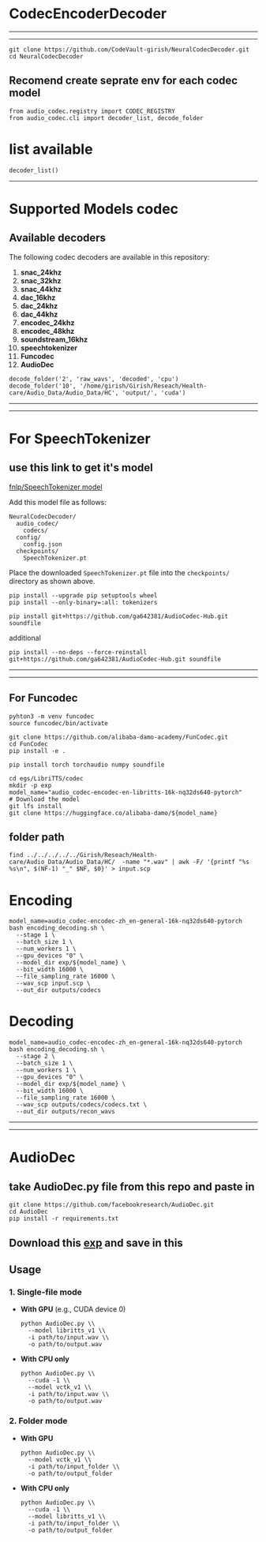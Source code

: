 # CodecEncoderDecoder

***
***
```
git clone https://github.com/CodeVault-girish/NeuralCodecDecoder.git
cd NeuralCodecDecoder
```
## Recomend create seprate env for each codec model
```
from audio_codec.registry import CODEC_REGISTRY
from audio_codec.cli import decoder_list, decode_folder
```

# list available

```
decoder_list()
```

---
# Supported Models codec
## Available decoders

The following codec decoders are available in this repository:

1. **snac_24khz**  
2. **snac_32khz**  
3. **snac_44khz**  
4. **dac_16khz**  
5. **dac_24khz**  
6. **dac_44khz**  
7. **encodec_24khz**  
8. **encodec_48khz**  
9. **soundstream_16khz**  
10. **speechtokenizer**
11. **Funcodec**
12. **AudioDec**
```
decode_folder('2', 'raw_wavs', 'decoded', 'cpu')
decode_folder('10', '/home/girish/Girish/Reseach/Health-care/Audio_Data/Audio_Data/HC', 'output/', 'cuda')
```
---
---
# For SpeechTokenizer 
## use this link to get it's model 

[fnlp/SpeechTokenizer model](https://huggingface.co/fnlp/SpeechTokenizer/tree/main/speechtokenizer_hubert_avg)

Add this model file as follows:

```
NeuralCodecDecoder/
  audio_codec/
    codecs/
  config/
    config.json
  checkpoints/
    SpeechTokenizer.pt
```

Place the downloaded `SpeechTokenizer.pt` file into the `checkpoints/` directory as shown above.

```
pip install --upgrade pip setuptools wheel
pip install --only-binary=:all: tokenizers

pip install git+https://github.com/ga642381/AudioCodec-Hub.git soundfile
```
additional
```
pip install --no-deps --force-reinstall git+https://github.com/ga642381/AudioCodec-Hub.git soundfile
```
---
---
## For Funcodec
```
pyhton3 -m venv funcodec
source funcodec/bin/activate
```
```
git clone https://github.com/alibaba-damo-academy/FunCodec.git
cd FunCodec
pip install -e .
```
```
pip install torch torchaudio numpy soundfile
```
```
cd egs/LibriTTS/codec
mkdir -p exp
model_name="audio_codec-encodec-en-libritts-16k-nq32ds640-pytorch"
# Download the model
git lfs install
git clone https://huggingface.co/alibaba-damo/${model_name}
```
## folder path
```
find ../../../../../Girish/Reseach/Health-care/Audio_Data/Audio_Data/HC/  -name "*.wav" | awk -F/ '{printf "%s %s\n", $(NF-1) "_" $NF, $0}' > input.scp
```
# Encoding
```
model_name=audio_codec-encodec-zh_en-general-16k-nq32ds640-pytorch
bash encoding_decoding.sh \
  --stage 1 \
  --batch_size 1 \
  --num_workers 1 \
  --gpu_devices "0" \
  --model_dir exp/${model_name} \
  --bit_width 16000 \
  --file_sampling_rate 16000 \
  --wav_scp input.scp \
  --out_dir outputs/codecs
```
# Decoding
```
model_name=audio_codec-encodec-zh_en-general-16k-nq32ds640-pytorch
bash encoding_decoding.sh \
  --stage 2 \
  --batch_size 1 \
  --num_workers 1 \
  --gpu_devices "0" \
  --model_dir exp/${model_name} \
  --bit_width 16000 \
  --file_sampling_rate 16000 \
  --wav_scp outputs/codecs/codecs.txt \
  --out_dir outputs/recon_wavs
```

---
---
# AudioDec

## take AudioDec.py file from this repo and paste in 
```
git clone https://github.com/facebookresearch/AudioDec.git
cd AudioDec
pip install -r requirements.txt
```
## Download this [exp](https://github.com/facebookresearch/AudioDec/releases/download/pretrain_models_v02/exp.zip) and save in this

<!-- python demoFile.py --model vctk_v1  -i ../codec/test/ -o output/
python demoFile.py --model libritts_v1 -i ../codec/test/ -o output/
python demoFile.py --model libritts_v1 -i ../codec/test/A002_02_BBP_NORMAL.wav -o output.wav

 -->
## Usage

### 1. Single-file mode

- **With GPU** (e.g., CUDA device 0)  
  ```
  python AudioDec.py \\
    --model libritts_v1 \\
    -i path/to/input.wav \\
    -o path/to/output.wav
  ```

- **With CPU only**  
  ```
  python AudioDec.py \\
    --cuda -1 \\
    --model vctk_v1 \\
    -i path/to/input.wav \\
    -o path/to/output.wav
  ```

### 2. Folder mode

- **With GPU**  
  ```
  python AudioDec.py \\
    --model vctk_v1 \\
    -i path/to/input_folder \\
    -o path/to/output_folder
  ```

- **With CPU only**  
  ```
  python AudioDec.py \\
    --cuda -1 \\
    --model libritts_v1 \\
    -i path/to/input_folder \\
    -o path/to/output_folder
  ```
